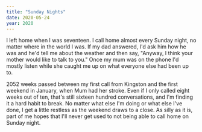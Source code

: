 ```yaml
---
title: "Sunday Nights"
date: 2020-05-24
year: 2020
---
```


I left home when I was seventeen.
I call home almost every Sunday night,
no matter where in the world I was.
If my dad answered,
I'd ask him how he was and he'd tell me about the weather
and then say,
"Anyway, I think your mother would like to talk to you."
Once my mum was on the phone I'd mostly listen
while she caught me up on what everyone else had been up to.

2052 weeks passed between my first call from Kingston
and the first weekend in January,
when Mum had her stroke.
Even if I only called eight weeks out of ten,
that's still sixteen hundred conversations,
and I'm finding it a hard habit to break.
No matter what else I'm doing or what else I've done,
I get a little restless as the weekend draws to a close.
As silly as it is,
part of me hopes that I'll never get used to
not being able to call home on Sunday night.
